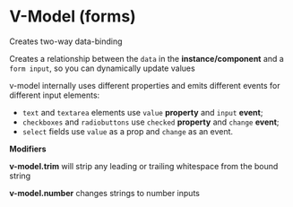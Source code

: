 # V-Model (forms)

Creates two-way data-binding

Creates a relationship between the `data` in the **instance/component** and a `form input`, so you can dynamically update values

v-model internally uses different properties and emits different events for different input elements:

- `text` and `textarea` elements use `value` **property** and `input` **event**;<br>
- `checkboxes` and `radiobuttons` use `checked` **property** and `change` **event**;
- `select` fields use `value` as a prop and `change` as an event.

**Modifiers**

**v-model.trim** will strip any leading or trailing whitespace from the bound string

**v-model.number** changes strings to number inputs
